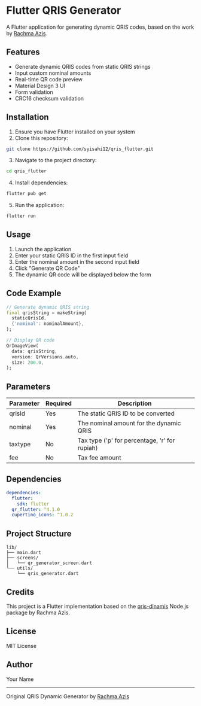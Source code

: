 # Flutter QRIS Generator

A Flutter application for generating dynamic QRIS codes, based on the work by [Rachma Azis](https://github.com/rasizek).

## Features

- Generate dynamic QRIS codes from static QRIS strings
- Input custom nominal amounts
- Real-time QR code preview
- Material Design 3 UI
- Form validation
- CRC16 checksum validation

## Installation

1. Ensure you have Flutter installed on your system
2. Clone this repository:
```bash
git clone https://github.com/syisahi12/qris_flutter.git
```
3. Navigate to the project directory:
```bash
cd qris_flutter
```
4. Install dependencies:
```bash
flutter pub get
```
5. Run the application:
```bash
flutter run
```

## Usage

1. Launch the application
2. Enter your static QRIS ID in the first input field
3. Enter the nominal amount in the second input field
4. Click "Generate QR Code"
5. The dynamic QR code will be displayed below the form

## Code Example

```dart
// Generate dynamic QRIS string
final qrisString = makeString(
  staticQrisId,
  {'nominal': nominalAmount},
);

// Display QR code
QrImageView(
  data: qrisString,
  version: QrVersions.auto,
  size: 200.0,
);
```

## Parameters

| Parameter | Required | Description |
|-----------|----------|-------------|
| qrisId    | Yes      | The static QRIS ID to be converted |
| nominal   | Yes      | The nominal amount for the dynamic QRIS |
| taxtype   | No       | Tax type ('p' for percentage, 'r' for rupiah) |
| fee       | No       | Tax fee amount |

## Dependencies

```yaml
dependencies:
  flutter:
    sdk: flutter
  qr_flutter: ^4.1.0
  cupertino_icons: ^1.0.2
```

## Project Structure

```
lib/
├── main.dart
├── screens/
│   └── qr_generator_screen.dart
└── utils/
    └── qris_generator.dart
```

## Credits

This project is a Flutter implementation based on the [qris-dinamis](https://github.com/rasizek/qris-dinamis) Node.js package by Rachma Azis.

## License

MIT License

## Author

Your Name

---

Original QRIS Dynamic Generator by [Rachma Azis](https://github.com/rasizek)

